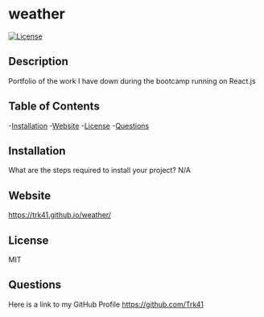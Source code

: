 # weather

  
  [![License](https://img.shields.io/badge/License-MIT-blue.svg)](https://opensource.org/licenses/MIT)
  
  
  ## Description
  Portfolio of the work I have down during the bootcamp running on React.js

  ## Table of Contents
  -[Installation](#installation)
  -[Website](#website)
  -[License](#license)
  -[Questions](#questions)

  ## Installation
  What are the steps required to install your project?
  N/A

  ## Website
  https://trk41.github.io/weather/
  
  ## License
  MIT

  ## Questions
  Here is a link to my GitHub Profile https://github.com/Trk41